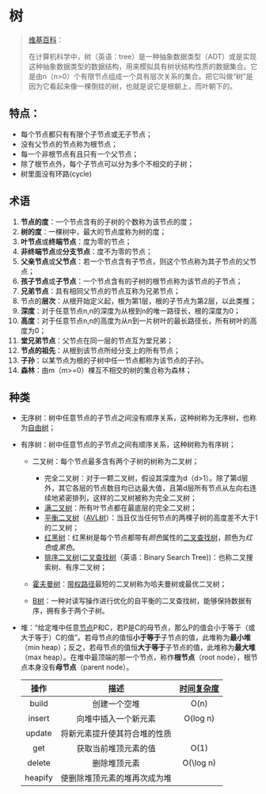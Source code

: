  # 树

> [维基百科](https://zh.wikipedia.org/wiki/%E6%A0%91_(%E6%95%B0%E6%8D%AE%E7%BB%93%E6%9E%84))：
>
> 在计算机科学中，树（英语：tree）是一种抽象数据类型（ADT）或是实现这种抽象数据类型的数据结构，用来模拟具有树状结构性质的数据集合。它是由n（n>0）个有限节点组成一个具有层次关系的集合。把它叫做“树”是因为它看起来像一棵倒挂的树，也就是说它是根朝上，而叶朝下的。

## 特点：

- 每个节点都只有有限个子节点或无子节点；
- 没有父节点的节点称为根节点；
- 每一个非根节点有且只有一个父节点；
- 除了根节点外，每个子节点可以分为多个不相交的子树；
- 树里面没有环路(cycle)

## 术语

1. **节点的度**：一个节点含有的子树的个数称为该节点的度；
2. **树的度**：一棵树中，最大的节点度称为树的度；
3. **叶节点**或**终端节点**：度为零的节点；
4. **非终端节点**或**分支节点**：度不为零的节点；
5. **父亲节点**或**父节点**：若一个节点含有子节点，则这个节点称为其子节点的父节点；
6. **孩子节点**或**子节点**：一个节点含有的子树的根节点称为该节点的子节点；
7. **兄弟节点**：具有相同父节点的节点互称为兄弟节点；
8. 节点的**层次**：从根开始定义起，根为第1层，根的子节点为第2层，以此类推；
9. **深度**：对于任意节点n,n的深度为从根到n的唯一路径长，根的深度为0；
10. **高度**：对于任意节点n,n的高度为从n到一片树叶的最长路径长，所有树叶的高度为0；
11. **堂兄弟节点**：父节点在同一层的节点互为堂兄弟；
12. **节点的祖先**：从根到该节点所经分支上的所有节点；
13. **子孙**：以某节点为根的子树中任一节点都称为该节点的子孙。
14. **森林**：由m（m>=0）棵互不相交的树的集合称为森林；

## 种类

- 无序树：树中任意节点的子节点之间没有顺序关系，这种树称为无序树，也称为[自由树](https://zh.wikipedia.org/wiki/%E8%87%AA%E7%94%B1%E6%A0%91)；

- 有序树：树中任意节点的子节点之间有顺序关系，这种树称为有序树；

  - 二叉树：每个节点最多含有两个子树的树称为二叉树；

    - 完全二叉树：对于一颗二叉树，假设其深度为d（d>1）。除了第d层外，其它各层的节点数目均已达最大值，且第d层所有节点从左向右连续地紧密排列，这样的二叉树被称为完全二叉树；
    - [满二叉树](https://zh.wikipedia.org/w/index.php?title=%E6%BB%A1%E4%BA%8C%E5%8F%89%E6%A0%91&action=edit&redlink=1)：所有叶节点都在最底层的完全二叉树；
    - [平衡二叉树](https://zh.wikipedia.org/wiki/%E5%B9%B3%E8%A1%A1%E4%BA%8C%E5%8F%89%E6%A0%91)（[AVL树](https://zh.wikipedia.org/wiki/AVL%E6%A0%91)）：当且仅当任何节点的两棵子树的高度差不大于1的二叉树；
    - [红黑树](https://zh.wikipedia.org/wiki/红黑树)：红黑树是每个节点都带有*颜色*属性的[二叉查找树](https://zh.wikipedia.org/wiki/%E4%BA%8C%E5%85%83%E6%90%9C%E5%B0%8B%E6%A8%B9)，颜色为*红色*或*黑色*。
    - [排序二叉树](https://zh.wikipedia.org/wiki/%E6%8E%92%E5%BA%8F%E4%BA%8C%E5%85%83%E6%A8%B9)([二叉查找树](https://zh.wikipedia.org/wiki/%E4%BA%8C%E5%8F%89%E6%9F%A5%E6%89%BE%E6%A0%91)（英语：Binary Search Tree))：也称二叉搜索树、有序二叉树；
  - [霍夫曼树](https://zh.wikipedia.org/wiki/%E9%9C%8D%E5%A4%AB%E6%9B%BC%E6%A0%91)：[带权路径](https://zh.wikipedia.org/w/index.php?title=%E5%B8%A6%E6%9D%83%E8%B7%AF%E5%BE%84&action=edit&redlink=1)最短的二叉树称为哈夫曼树或最优二叉树；
  - [B树](https://zh.wikipedia.org/wiki/B%E6%A0%91)：一种对读写操作进行优化的自平衡的二叉查找树，能够保持数据有序，拥有多于两个子树。

- 堆：“给定堆中任意[节点](https://zh.wikipedia.org/wiki/%E7%AF%80%E9%BB%9E)P和C，若P是C的母节点，那么P的值会小于等于（或大于等于）C的值”。若母节点的值恒**小于等于**子节点的值，此堆称为**最小堆**（min heap）；反之，若母节点的值恒**大于等于**子节点的值，此堆称为**最大堆**（max heap）。在堆中最顶端的那一个节点，称作**根节点**（root node），根节点本身没有**母节点**（parent node）。

  |  操作   |             描述             | [时间复杂度](https://zh.wikipedia.org/wiki/%E6%97%B6%E9%97%B4%E5%A4%8D%E6%9D%82%E5%BA%A6) |
  | :-----: | :--------------------------: | :----------------------------------------------------------: |
  |  build  |         创建一个空堆         |                             O(n)                             |
  | insert  |     向堆中插入一个新元素     |                           O(log n)                           |
  | update  | 将新元素提升使其符合堆的性质 |                                                              |
  |   get   |     获取当前堆顶元素的值     |                             O(1)                             |
  | delete  |         删除堆顶元素         |                          O(\log n)                           |
  | heapify | 使删除堆顶元素的堆再次成为堆 |                                                              |

